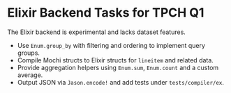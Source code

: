 # Elixir Backend Tasks for TPCH Q1

The Elixir backend is experimental and lacks dataset features.

- Use `Enum.group_by` with filtering and ordering to implement query groups.
- Compile Mochi structs to Elixir structs for `lineitem` and related data.
- Provide aggregation helpers using `Enum.sum`, `Enum.count` and a custom average.
- Output JSON via `Jason.encode!` and add tests under `tests/compiler/ex`.
